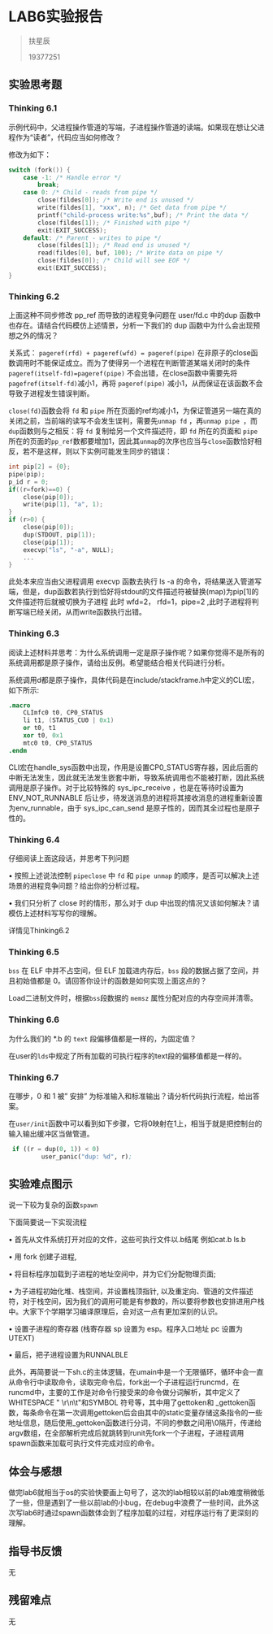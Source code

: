 # LAB6实验报告

> 扶星辰
>
> 19377251

## 实验思考题

### Thinking 6.1 

示例代码中，父进程操作管道的写端，子进程操作管道的读端。如果现在想让父进程作为“读者”，代码应当如何修改？

修改为如下：

```c
switch (fork()) { 
    case -1: /* Handle error */ 
        break; 
    case 0: /* Child - reads from pipe */ 
        close(fildes[0]); /* Write end is unused */ 
        write(fildes[1], "xxx", n); /* Get data from pipe */ 
        printf("child-process write:%s",buf); /* Print the data */ 
        close(fildes[1]); /* Finished with pipe */ 
        exit(EXIT_SUCCESS); 
    default: /* Parent - writes to pipe */ 
        close(fildes[1]); /* Read end is unused */ 
        read(fildes[0], buf, 100); /* Write data on pipe */ 
        close(fildes[0]); /* Child will see EOF */ 
        exit(EXIT_SUCCESS); 
}
```

### Thinking 6.2 

上面这种不同步修改 pp_ref 而导致的进程竞争问题在 user/fd.c 中的dup 函数中也存在。请结合代码模仿上述情景，分析一下我们的 dup 函数中为什么会出现预想之外的情况？ 

关系式： `pageref(rfd) + pageref(wfd) = pageref(pipe)` 在非原子的close函数调用时不能保证成立。而为了使得另一个进程在判断管道某端关闭时的条件 `pageref(itself-fd)=pageref(pipe)` 不会出错，在close函数中需要先将` pagefref(itself-fd) `减小1，再将 `pageref(pipe)` 减小1，从而保证在该函数不会导致子进程发生错误判断。

`close(fd)`函数会将 `fd` 和 `pipe` 所在页面的ref均减小1，为保证管道另一端在真的关闭之前，当前端的读写不会发生误判，需要先`unmap fd` ，再`unmap pipe `，而`dup`函数则与之相反：将 `fd` 复制给另一个文件描述符，即 `fd` 所在的页面和 `pipe` 所在的页面的`pp_ref`数都要增加1，因此其`unmap`的次序也应当与`close`函数恰好相反，若不是这样，则以下实例可能发生同步的错误：

```c
int pip[2] = {0}; 
pipe(pip); 
p_id r = 0; 
if((r=fork)==0) { 
    close(pip[0]); 
    write(pip[1], "a", 1); 
}
if (r>0) { 
    close(pip[0]); 
    dup(STDOUT, pip[1]);
    close(pip[1]); 
    execvp("ls", "-a", NULL); 
    ... 
}
```

此处本来应当由父进程调用 execvp 函数去执行 ls -a 的命令，将结果送入管道写端，但是，dup函数若执行到恰好将stdout的文件描述符被替换(map)为pip[1]的文件描述符后就被切换为子进程 此时 wfd=2， rfd=1，pipe=2 ,此时子进程将判断写端已经关闭，从而write函数执行出错。

### Thinking 6.3 

阅读上述材料并思考：为什么系统调用一定是原子操作呢？如果你觉得不是所有的系统调用都是原子操作，请给出反例。希望能结合相关代码进行分析。

系统调用d都是原子操作，具体代码是在include/stackframe.h中定义的CLI宏，如下所示:

```S
.macro 
	CLImfc0 t0, CP0_STATUS 
	li t1, (STATUS_CU0 | 0x1) 
	or t0, t1 
	xor t0, 0x1 
	mtc0 t0, CP0_STATUS 
.endm
```

CLI宏在handle_sys函数中出现，作用是设置CP0_STATUS寄存器，因此后面的中断无法发生，因此就无法发生嵌套中断，导致系统调用也不能被打断，因此系统调用是原子操作。对于比较特殊的 sys_ipc_receive ，也是在等待时设置为 ENV_NOT_RUNNABLE 后让步，待发送消息的进程将其接收消息的进程重新设置为env_runnable，由于 sys_ipc_can_send 是原子性的，因而其全过程也是原子性的。

### Thinking 6.4 

仔细阅读上面这段话，并思考下列问题

• 按照上述说法控制 `pipeclose` 中 `fd` 和 `pipe unmap` 的顺序，是否可以解决上述场景的进程竞争问题？给出你的分析过程。

• 我们只分析了 close 时的情形，那么对于 dup 中出现的情况又该如何解决？请模仿上述材料写写你的理解。

详情见Thinking6.2

### Thinking 6.5 

`bss` 在 ELF 中并不占空间，但 ELF 加载进内存后，`bss` 段的数据占据了空间，并且初始值都是 0。请回答你设计的函数是如何实现上面这点的？

Load二进制文件时，根据`bss`段数据的 `memsz` 属性分配对应的内存空间并清零。

### Thinking 6.6 

为什么我们的 *.b 的 `text` 段偏移值都是一样的，为固定值？

在user的`lds`中规定了所有加载的可执行程序的text段的偏移值都是一样的。

### Thinking 6.7 

在哪步，0 和 1 被” 安排” 为标准输入和标准输出？请分析代码执行流程，给出答案。 

在`user/init`函数中可以看到如下步骤，它将0映射在1上，相当于就是把控制台的输入输出缓冲区当做管道。

```lisp
 if ((r = dup(0, 1)) < 0)
         user_panic("dup: %d", r);
```

## 实验难点图示



说一下较为复杂的函数`spawn`

下面简要说一下实现流程

• 首先从文件系统打开对应的文件，这些可执行文件以.b结尾 例如cat.b ls.b

• 用 fork 创建子进程,

• 将目标程序加载到子进程的地址空间中，并为它们分配物理页面;

• 为子进程初始化堆、栈空间，并设置栈顶指针, 以及重定向、管道的文件描述符，对于栈空间，因为我们的调用可能是有参数的，所以要将参数也安排进用户栈中。大家下个学期学习编译原理后，会对这一点有更加深刻的认识。

• 设置子进程的寄存器 (栈寄存器 sp 设置为 esp。程序入口地址 pc 设置为 UTEXT)

• 最后，把子进程设置为RUNNALBLE



此外，再简要说一下sh.c的主体逻辑，在umain中是一个无限循环，循环中会一直从命令行中读取命令，读取完命令后，fork出一个子进程运行runcmd，在runcmd中，主要的工作是对命令行接受来的命令做分词解析，其中定义了WHITESPACE " \r\n\t"和SYMBOL 符号等，其中用了gettoken和 \_gettoken函数，每条命令在第一次调用gettoken后会由其中的static变量存储这条指令的一些地址信息，随后使用\_gettoken函数进行分词，不同的参数之间用\0隔开，传递给argv数组，在全部解析完成后就跳转到runit先fork一个子进程，子进程调用spawn函数来加载可执行文件完成对应的命令。

## 体会与感想

做完lab6就相当于os的实验快要画上句号了，这次的lab相较以前的lab难度稍微低了一些，但是遇到了一些以前lab的小bug，在debug中浪费了一些时间，此外这次写lab6时通过spawn函数体会到了程序加载的过程，对程序运行有了更深刻的理解。

## 指导书反馈

无

## 残留难点

无